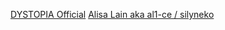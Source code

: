 [DYSTOPIA Official](https://github.com/DYSTOPIA-Official)
[Alisa Lain aka al1-ce / silyneko](https://github.com/al1-ce)

